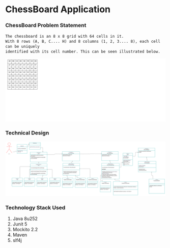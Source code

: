 # ChessBoard Application

### ChessBoard Problem Statement
```
The chessboard is an 8 x 8 grid with 64 cells in it.
With 8 rows (A, B, C.... H) and 8 columns (1, 2, 3.... 8), each cell can be uniquely
identified with its cell number. This can be seen illustrated below.
```
![Chessboard](https://github.com/kalungedamaji/chessboard/blob/master/src/main/resources/Chessboard.png?raw=true)
### Technical Design
![Classdigram](https://github.com/kalungedamaji/chessboard/blob/master/src/main/resources/classdig.png?raw=true)
### Technology Stack Used
1. Java 8u252
2. Junit 5
3. Mockito 2.2
4. Maven 
5. slf4j 


